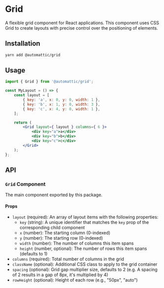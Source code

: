 # Grid

A flexible grid component for React applications. This component uses CSS Grid to create layouts with precise control over the positioning of elements.

## Installation

```bash
yarn add @automattic/grid
```

## Usage

```jsx
import { Grid } from '@automattic/grid';

const MyLayout = () => {
	const layout = [
		{ key: 'a', x: 0, y: 0, width: 1 },
		{ key: 'b', x: 1, y: 0, width: 3 },
		{ key: 'c', x: 4, y: 0, width: 1 },
	];

	return (
		<Grid layout={ layout } columns={ 6 }>
			<div key="a">a</div>
			<div key="b">b</div>
			<div key="c">c</div>
		</Grid>
	);
};
```

## API

### `Grid` Component

The main component exported by this package.

#### Props

- `layout` (required): An array of layout items with the following properties:
  - `key` (string): A unique identifier that matches the `key` prop of the corresponding child component
  - `x` (number): The starting column (0-indexed)
  - `y` (number): The starting row (0-indexed)
  - `width` (number): The number of columns this item spans
  - `height` (number, optional): The number of rows this item spans (defaults to 1)
- `columns` (required): Total number of columns in the grid
- `className` (optional): Additional CSS class to apply to the grid container
- `spacing` (optional): Grid gap multiplier size, defaults to 2 (e.g. A spacing of 2 results in a gap of 8px, it's multiplied by 4)
- `rowHeight` (optional): Height of each row (e.g., "50px", "auto")
